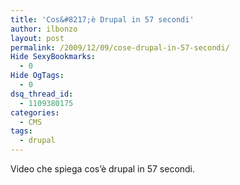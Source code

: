 ```yaml
---
title: 'Cos&#8217;è Drupal in 57 secondi'
author: ilbonzo
layout: post
permalink: /2009/12/09/cose-drupal-in-57-secondi/
Hide SexyBookmarks:
  - 0
Hide OgTags:
  - 0
dsq_thread_id:
  - 1109380175
categories:
  - CMS
tags:
  - drupal
---
```

Video che spiega cos&#8217;è drupal in 57 secondi.

<div class='kindleWidget kindleLight' >
  
</div>

